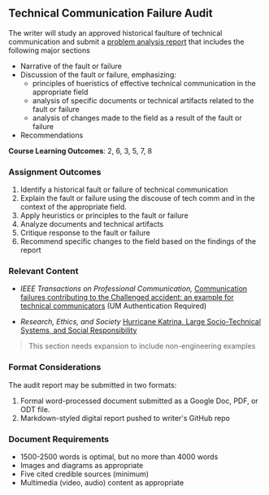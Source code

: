 ## Technical Communication Failure Audit
The writer will study an approved historical faulture of technical communication and submit a [problem analysis report](https://courses.lumenlearning.com/olemiss-technicalwriting/chapter/problem-analysis_lecture-2/) that includes the following major sections
- Narrative of the fault or failure
- Discussion of the fault or failure, emphasizing:
    - principles of hueristics of effective technical communication in the appropriate field
    - analysis of specific documents or technical artifacts related to the fault or failure
    - analysis of changes made to the field as a result of the fault or failure
- Recommendations 

**Course Learning Outcomes**: 2, 6, 3, 5, 7, 8

### Assignment Outcomes
1. Identify a historical fault or failure of technical communication  
2. Explain the fault or failure using the discouse of tech comm and in the context of the appropriate field.  
3. Apply heuristics or principles to the fault or failure  
4. Analyze documents and technical artifacts   
5. Critique response to the fault or failure  
6. Recommend specific changes to the field based on the findings of the report  

### Relevant Content 
* *IEEE Transactions on Professional Communication,* [Communication failures contributing to the Challenged accident: an example for technical communicators](http://ep4my7lr7s.scholar.serialssolutions.com/?sid=google&auinit=DA&aulast=Winsor&atitle=Communication+failures+contributing+to+the+Challenger+accident:+An+example+for+technical+communicators&id=doi:10.1109/47.7814&title=IEEE+transactions+on+engineering+writing+and+speech&volume=31&issue=3&date=1988&spage=101&issn=0361-1434) (UM Authentication Required)

* *Research, Ethics, and Society* [Hurricane Katrina, Large Socio-Technical Systems, and Social Responsibility](http://www.onlineethics.org/Resources/Cases/Katrina.aspx)

> This section needs expansion to include non-engineering examples

### Format Considerations
The audit report may be submitted in two formats:

1. Formal word-processed document submitted as a Google Doc, PDF, or ODT file. 
2. Markdown-styled digital report pushed to writer's GitHub repo

### Document Requirements
- 1500-2500 words is optimal, but no more than 4000 words
- Images and diagrams as appropriate 
- Five cited credible sources (minimum)
- Multimedia (video, audio) content as appropriate 


